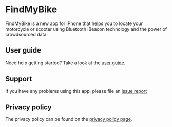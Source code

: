 # FindMyBike

FindMyBike is a new app for iPhone that helps you to locate your motorcycle or scooter using Bluetooth iBeacon technology and the power of crowdsourced data.

## User guide

Need help getting started? Take a look at the [user guide](userguide/).

## Support

If you have any problems using this app, please file an [issue report](https://github.com/jamesdonoh/FindMyBike/issues)

## Privacy policy

The privacy policy can be found on the [privacy policy page](privacy.md).

